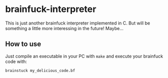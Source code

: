 # brainfuck-interpreter
This is just another brainfuck interpreter implemented in C. But will be something a little more interessing in the future! Maybe...

## How to use
Just compile an executable in your PC with `make` and execute your brainfuck code with:

```
brainstuck my_delicious_code.bf
```
